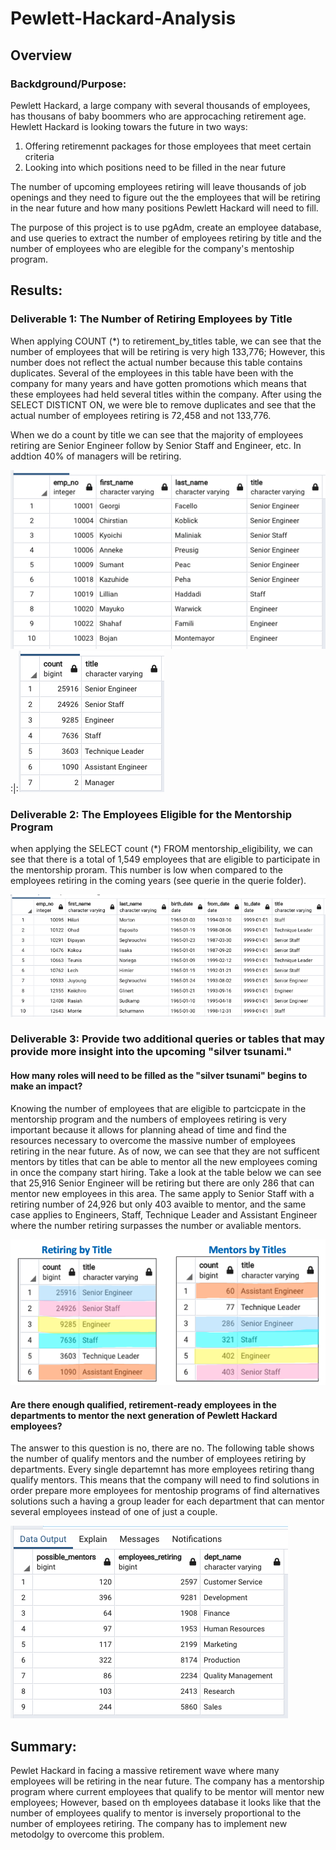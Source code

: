 # Pewlett-Hackard-Analysis

## Overview

### Backdground/Purpose: 
Pewlett Hackard, a large company with several thousands of employees, has thousans of baby boommers who are approcaching retirement age. Hewlett Hackard is looking towars the future in two ways:
1. Offering retiremennt packages for those employees that meet certain criteria 
2. Looking into which positions need to be filled in the near future

The number of upcoming employees retiring will leave thousands of job openings and they need to figure out the the employees that will be retiring in the near future and how many positions Pewlett Hackard will need to fill. 

The purpose of this project is to use pgAdm, create an employee database, and use queries to extract the number of employees retiring by title and the number of employees who are elegible for the company's mentoship program.

## Results:
### Deliverable 1: The Number of Retiring Employees by Title
When applying COUNT (*) to retirement_by_titles table, we can see that the number of employees that will be retiring is very high 133,776; However, this number does not reflect the actual number because this table contains duplicates. Several of the employees in this table have been with the company for many years and have gotten promotions which means that these employees had held several titles within the company. After using the SELECT DISTICNT ON, we were ble to remove duplicates and see that the actual number of employees retiring is 72,458 and not 133,776.

When we do a count by title we can see that the majority of employees retiring are Senior Engineer follow by Senior Staff and Engineer, etc. In addtion 40% of managers will be retiring.

![unique_titles.png](https://github.com/LucyPill/Pewlett-Hackard-Analysis/blob/main/Table%20Images%20/unique_titles.png):|:![retiring_titles_count.png](https://github.com/LucyPill/Pewlett-Hackard-Analysis/blob/main/Table%20Images%20/retiring_titles_count.png)

### Deliverable 2: The Employees Eligible for the Mentorship Program
when applying the SELECT count (*) FROM mentorship_eligibility, we can see that there is a total of 1,549 employees that are eligible to participate in the mentorship proram. This number is low when compared to the employees retiring in the coming years (see querie in the querie folder).

![mentorship_eligibility.png](https://github.com/LucyPill/Pewlett-Hackard-Analysis/blob/main/Table%20Images%20/Mentorship_eligibility.png)

### Deliverable 3: Provide two additional queries or tables that may provide more insight into the upcoming "silver tsunami."

#### How many roles will need to be filled as the "silver tsunami" begins to make an impact?

Knowing the number of employees that are eligible to partcicpate in the mentorship program and the numbers of employees retiring is very important because it allows for planning ahead of time and find the resources necessary to overcome the massive number of employees retiring in the near future. As of now, we can see that they are not sufficent mentors by titles that can be able to mentor all the new employees coming in once the company start hiring. Take a look at the table below we can see that 25,916 Senior Engineer will be retiring but there are only 286 that can mentor new employees in this area. The same apply to Senior Staff with a retiring number of 24,926 but only 403 avaible to mentor, and the same case applies to Engineers, Staff, Technique Leader and Assistant Engineer where the number retiring surpasses the number or avaliable mentors.

![retiring_vs_mentor_by_titles.png](https://github.com/LucyPill/Pewlett-Hackard-Analysis/blob/main/Table%20Images%20/retiring_vs_mentor_by_titles.png)

#### Are there enough qualified, retirement-ready employees in the departments to mentor the next generation of Pewlett Hackard employees?

The answer to this question is no, there are no. The following table shows the number of qualify mentors and the number of employees retiring by departments. Every single departemnt has more employees retiring thang qualify mentors. This means that the company will need to find solutions in order prepare more employees for mentoship programs of find alternatives solutions such a having a group leader for each department that can mentor several employees instead of one of just a couple.

![Mentors_vs_retiring_by_dept.png](https://github.com/LucyPill/Pewlett-Hackard-Analysis/blob/main/Table%20Images%20/Mentors_vs_retiring_by_dept.png)

## Summary:
Pewlet Hackard in facing a massive retirement wave where many employees will be retiring in the near future. The company has a mentorship program where current employees that qualify to be mentor will mentor new employees; However, based on th employees database it looks like that the number of employees qualify to mentor is inversely proportional to the number of employees retiring. The company has to implement new metodolgy to overcome this problem.
